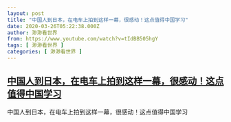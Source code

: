 ```yaml
---
layout: post
title: "中国人到日本，在电车上拍到这样一幕，很感动！这点值得中国学习"
date: 2020-03-26T05:22:38.000Z
author: 渺渺看世界
from: https://www.youtube.com/watch?v=tIdBB505hgY
tags: [ 渺渺看世界 ]
categories: [ 渺渺看世界 ]
---
```

<!--1585200158000-->
[中国人到日本，在电车上拍到这样一幕，很感动！这点值得中国学习](https://www.youtube.com/watch?v=tIdBB505hgY)
------

<div>
中国人到日本，在电车上拍到这样一幕，很感动！这点值得中国学习
</div>
